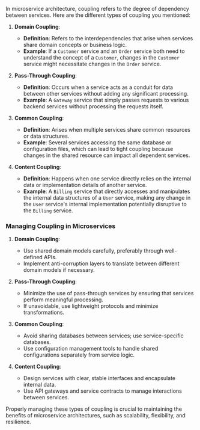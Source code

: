 In microservice architecture, coupling refers to the degree of dependency between services. Here are the different types of coupling you mentioned:

1. **Domain Coupling**:
   - **Definition**: Refers to the interdependencies that arise when services share domain concepts or business logic.
   - **Example**: If a `Customer` service and an `Order` service both need to understand the concept of a `Customer`, changes in the `Customer` service might necessitate changes in the `Order` service.

2. **Pass-Through Coupling**:
   - **Definition**: Occurs when a service acts as a conduit for data between other services without adding any significant processing.
   - **Example**: A `Gateway` service that simply passes requests to various backend services without processing the requests itself.

3. **Common Coupling**:
   - **Definition**: Arises when multiple services share common resources or data structures.
   - **Example**: Several services accessing the same database or configuration files, which can lead to tight coupling because changes in the shared resource can impact all dependent services.

4. **Content Coupling**:
   - **Definition**: Happens when one service directly relies on the internal data or implementation details of another service.
   - **Example**: A `Billing` service that directly accesses and manipulates the internal data structures of a `User` service, making any change in the `User` service's internal implementation potentially disruptive to the `Billing` service.

### Managing Coupling in Microservices

1. **Domain Coupling**:
   - Use shared domain models carefully, preferably through well-defined APIs.
   - Implement anti-corruption layers to translate between different domain models if necessary.

2. **Pass-Through Coupling**:
   - Minimize the use of pass-through services by ensuring that services perform meaningful processing.
   - If unavoidable, use lightweight protocols and minimize transformations.

3. **Common Coupling**:
   - Avoid sharing databases between services; use service-specific databases.
   - Use configuration management tools to handle shared configurations separately from service logic.

4. **Content Coupling**:
   - Design services with clear, stable interfaces and encapsulate internal data.
   - Use API gateways and service contracts to manage interactions between services.

Properly managing these types of coupling is crucial to maintaining the benefits of microservice architectures, such as scalability, flexibility, and resilience.